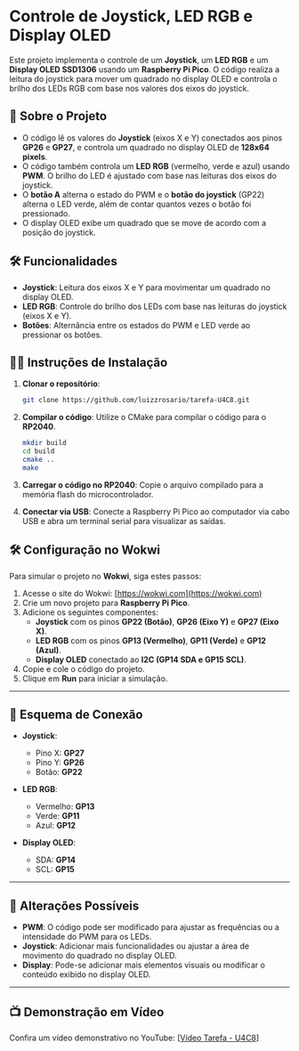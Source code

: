 # **Controle de Joystick, LED RGB e Display OLED**

Este projeto implementa o controle de um **Joystick**, um **LED RGB** e um **Display OLED SSD1306** usando um **Raspberry Pi Pico**. O código realiza a leitura do joystick para mover um quadrado no display OLED e controla o brilho dos LEDs RGB com base nos valores dos eixos do joystick.

## 🔧 **Sobre o Projeto**
- O código lê os valores do **Joystick** (eixos X e Y) conectados aos pinos **GP26** e **GP27**, e controla um quadrado no display OLED de **128x64 pixels**.
- O código também controla um **LED RGB** (vermelho, verde e azul) usando **PWM**. O brilho do LED é ajustado com base nas leituras dos eixos do joystick.
- O **botão A** alterna o estado do PWM e o **botão do joystick** (GP22) alterna o LED verde, além de contar quantos vezes o botão foi pressionado.
- O display OLED exibe um quadrado que se move de acordo com a posição do joystick.

## 🛠 **Funcionalidades**
- **Joystick**: Leitura dos eixos X e Y para movimentar um quadrado no display OLED.
- **LED RGB**: Controle do brilho dos LEDs com base nas leituras do joystick (eixos X e Y).
- **Botões**: Alternância entre os estados do PWM e LED verde ao pressionar os botões.

## 🧑‍💻 **Instruções de Instalação**

1. **Clonar o repositório**:
   ```bash
   git clone https://github.com/luizzrosario/tarefa-U4C8.git
   ```

2. **Compilar o código**:
   Utilize o CMake para compilar o código para o **RP2040**.

   ```bash
   mkdir build
   cd build
   cmake ..
   make
   ```

3. **Carregar o código no RP2040**:
   Copie o arquivo compilado para a memória flash do microcontrolador.

4. **Conectar via USB**:
   Conecte a Raspberry Pi Pico ao computador via cabo USB e abra um terminal serial para visualizar as saídas.

## 🛠 **Configuração no Wokwi**

Para simular o projeto no **Wokwi**, siga estes passos:

1. Acesse o site do Wokwi: [https://wokwi.com](https://wokwi.com)
2. Crie um novo projeto para **Raspberry Pi Pico**.
3. Adicione os seguintes componentes:
   - **Joystick** com os pinos **GP22 (Botão)**, **GP26 (Eixo Y)** e **GP27 (Eixo X)**.
   - **LED RGB** com os pinos **GP13 (Vermelho)**, **GP11 (Verde)** e **GP12 (Azul)**.
   - **Display OLED** conectado ao **I2C (GP14 SDA e GP15 SCL)**.
4. Copie e cole o código do projeto.
5. Clique em **Run** para iniciar a simulação.

---

## 📝 **Esquema de Conexão**

- **Joystick**:
  - Pino X: **GP27**
  - Pino Y: **GP26**
  - Botão: **GP22**

- **LED RGB**:
  - Vermelho: **GP13**
  - Verde: **GP11**
  - Azul: **GP12**

- **Display OLED**:
  - SDA: **GP14**
  - SCL: **GP15**

---

## 🔄 **Alterações Possíveis**
- **PWM**: O código pode ser modificado para ajustar as frequências ou a intensidade do PWM para os LEDs.
- **Joystick**: Adicionar mais funcionalidades ou ajustar a área de movimento do quadrado no display OLED.
- **Display**: Pode-se adicionar mais elementos visuais ou modificar o conteúdo exibido no display OLED.

---

## 📺 **Demonstração em Vídeo**
Confira um vídeo demonstrativo no YouTube: [[Vídeo Tarefa - U4C8](https://youtu.be/sS76mvEhUtw)]
